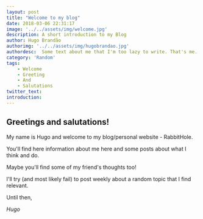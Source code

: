 ```yaml
---
layout: post
title: "Welcome to my blog"
date: 2018-03-06 22:31:17
image: '../../assets/img/welcome.jpg'
description: A short introduction to my Blog
author: Hugo Brandão
authorimg: '../../assets/img/hugobrandao.jpg'
authordesc:  Some text about me that I'm too lazy to write. That's me.
category: 'Random'
tags:
    - Welcome
    - Greeting
    - And
    - Salutations
twitter_text:
introduction:
---
```


## Greetings and salutations!

My name is Hugo and welcome to my blog/personal website - RabbitHole.

You'll find here information about me here and some posts about what I think and do.

Maybe you'll find some of my friend's thoughts too!

I'll try (and most likely fail) to post weekly about a random topic that I find relevant.

Until then,

<cite> Hugo


